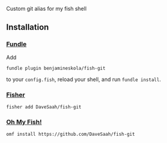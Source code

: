 Custom git alias for my fish shell

## Installation

### [Fundle](https://github.com/danhper/fundle)
Add
```fish
fundle plugin benjamineskola/fish-git
```
to your `config.fish`, reload your shell, and run `fundle install`.

### [Fisher](https://github.com/jorgebucaran/fisher)

```fish
fisher add DaveSaah/fish-git
```

### [Oh My Fish!](https://github.com/oh-my-fish)

```fish
omf install https://github.com/DaveSaah/fish-git
```
